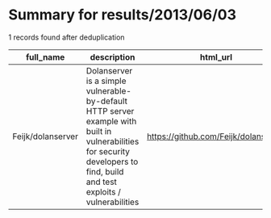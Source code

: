 
# Summary for results/2013/06/03
    
1 records found after deduplication

| full_name | description | html_url | matched_list | matched_count | pushed_at | size | stargazers_count | language | forks_count |
|-------------------|----------------------------------------------------------------------------------------------------------------------------------------------------------------------------|--------------------------------------|----------------|-----------------|---------------------------|--------|--------------------|------------|---------------|
| Feijk/dolanserver | Dolanserver is a simple vulnerable-by-default HTTP server example with built in vulnerabilities for security developers to find, build and test exploits / vulnerabilities | https://github.com/Feijk/dolanserver | ['exploit'] | 1 | 2013-06-03 12:19:13+00:00 | 108 | 0 | nan | 0 |
